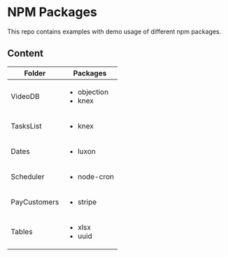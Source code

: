 # NPM Packages

This repo contains examples with demo usage of different npm packages.

## Content

| Folder       | Packages                                 |
| ------------ | ---------------------------------------- |
| VideoDB      | <ul><li>objection</li><li>knex</li></ul> |
| TasksList    | <ul><li>knex</li></ul>                   |
| Dates        | <ul><li>luxon</li></ul>                  |
| Scheduler    | <ul><li>node-cron</li></ul>              |
| PayCustomers | <ul><li>stripe</li></ul>                 |
| Tables       | <ul><li>xlsx</li><li>uuid</li></ul>      |
